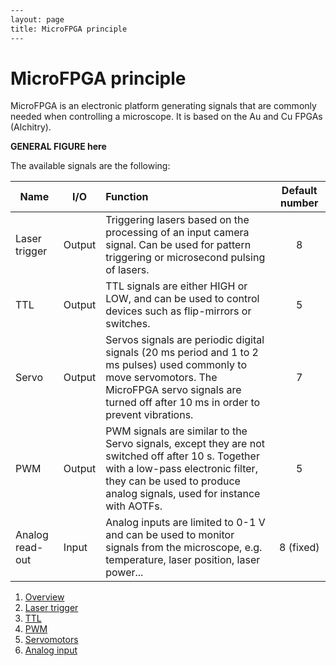 ```html
---
layout: page
title: MicroFPGA principle
---
```

# MicroFPGA principle

MicroFPGA is an electronic platform generating signals that are commonly needed when controlling a microscope. It is based on the Au and Cu FPGAs (Alchitry).

**GENERAL FIGURE here**

The available signals are the following:

| Name            | I/O    | Function                                                     | Default number |
| --------------- | ------ | :----------------------------------------------------------- | :------------: |
| Laser trigger   | Output | Triggering lasers based on the processing of an input camera signal. Can be used for pattern triggering or microsecond pulsing of lasers. |       8        |
| TTL             | Output | TTL signals are either HIGH or LOW, and can be used to control devices such as flip-mirrors or switches. |       5        |
| Servo           | Output | Servos signals are periodic digital signals (20 ms period and 1 to 2 ms pulses) used commonly to move servomotors. The MicroFPGA servo signals are turned off after 10 ms in order to prevent vibrations. |       7        |
| PWM             | Output | PWM signals are similar to the Servo signals, except they are not switched off after 10 s. Together with a low-pass electronic filter, they can be used to produce analog signals, used for instance with AOTFs. |       5        |
| Analog read-out | Input  | Analog inputs are limited to 0-1 V and can be used to monitor signals from the microscope, e.g. temperature, laser position, laser power... |   8 (fixed)    |



1. [Overview](principle.md)
2. [Laser trigger](principle_trigger.md)
3. [TTL](principle_ttl.md)
4. [PWM](principle_pwm.md)
5. [Servomotors](principle_servo,md)
6. [Analog input](principle_ai.md)
